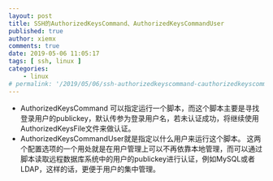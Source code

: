 ```yaml
---
layout: post
title: SSH的AuthorizedKeysCommand、AuthorizedKeysCommandUser
published: true
author: xiemx
comments: true
date: 2019-05-06 11:05:17
tags: [ ssh, linux ]
categories:
    - linux
# permalink: '/2019/05/06/ssh-authorizedkeyscommand-cauthorizedkeyscommanduser'
---
```

* AuthorizedKeysCommand 可以指定运行一个脚本，而这个脚本主要是寻找登录用户的publickey，默认传参为登录用户名，若未认证成功，将继续使用AuthorizedKeysFile文件来做认证。
* AuthorizedKeysCommandUser就是指定以什么用户来运行这个脚本。 这两个配置选项的一个用处就是在用户管理上可以不再依靠本地管理，而可以通过脚本读取远程数据库系统中的用户的publickey进行认证，例如MySQL或者LDAP，这样的话，更便于用户的集中管理。